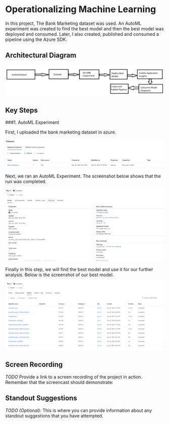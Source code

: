 
# Operationalizing Machine Learning

In this project, The Bank Marketing dataset was used. An AutoML experiment was created to find the best model and then the best model was deployed and consumed. Later, I also created, published and consumed a pipeline using the Azure SDK.

## Architectural Diagram
![Alt text](https://github.com/shikhar42/nd00333_AZMLND_C2/blob/master/flowchart.png?raw=true "Flowchart")


## Key Steps
###1. AutoML Experiment

First, I uploaded the bank marketing dataset in azure.

![Alt text](https://github.com/shikhar42/nd00333_AZMLND_C2/blob/master/2.%20datasets.PNG?raw=true "Dataset")

Next, we ran an AutoML Experiment. The screenshot below shows that the run was completed.

![Alt text](https://github.com/shikhar42/nd00333_AZMLND_C2/blob/master/2.%20automl%20complete.PNG?raw=true "AutoML")

Finally in this step, we will find the best model and use it for our further analysis. Below is the screenshot of our best model.

![Alt text](https://github.com/shikhar42/nd00333_AZMLND_C2/blob/master/2.%20Best%20Model.PNG?raw=true "Best Model")



## Screen Recording
*TODO* Provide a link to a screen recording of the project in action. Remember that the screencast should demonstrate:

## Standout Suggestions
*TODO (Optional):* This is where you can provide information about any standout suggestions that you have attempted.
